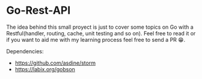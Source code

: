# Go-Rest-API
The idea behind this small proyect is just to cover some topics on Go with a Restful(handler, routing, cache, unit testing and so on). Feel free to read it or if you want to aid me with my learning process feel free to send a PR 😁.

Dependencies:

- https://github.com/asdine/storm
- https://labix.org/gobson
